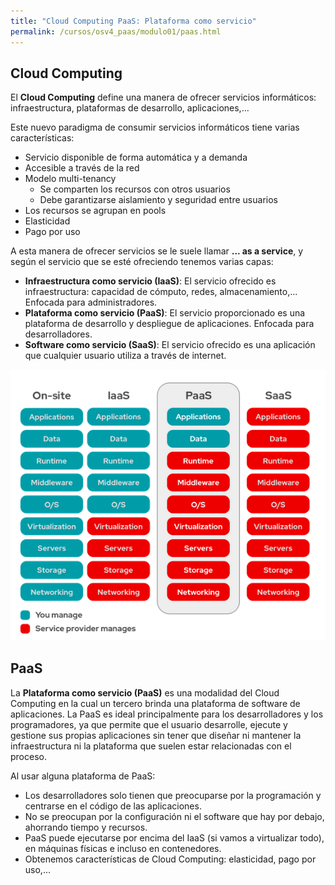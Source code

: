 ```yaml
---
title: "Cloud Computing PaaS: Plataforma como servicio"
permalink: /cursos/osv4_paas/modulo01/paas.html
---
```


## Cloud Computing

El **Cloud Computing** define una manera de ofrecer servicios informáticos: infraestructura, plataformas de desarrollo, aplicaciones,...

Este nuevo paradigma de consumir servicios informáticos tiene varias características:

* Servicio disponible de forma automática y a demanda
* Accesible a través de la red
* Modelo multi-tenancy
    * Se comparten los recursos con otros usuarios
    * Debe garantizarse aislamiento y seguridad entre usuarios
* Los recursos se agrupan en pools
* Elasticidad
* Pago por uso

A esta manera de ofrecer servicios se le suele llamar **... as a service**, y según el servicio que se esté ofreciendo tenemos varias capas:

* **Infraestructura como servicio (IaaS)**: El servicio ofrecido es infraestructura: capacidad de cómputo, redes, almacenamiento,... Enfocada para administradores.
* **Plataforma como servicio (PaaS)**: El servicio proporcionado es una plataforma de desarrollo y despliegue de aplicaciones. Enfocada para desarrolladores.
* **Software como servicio (SaaS)**: El servicio ofrecido es una aplicación que cualquier usuario utiliza a través de internet.

![ass](img/aas.png)

## PaaS

La **Plataforma como servicio (PaaS)** es una modalidad del Cloud Computing en la cual un tercero brinda una plataforma de software de aplicaciones. La PaaS es ideal principalmente para los desarrolladores y los programadores, ya que permite que el usuario desarrolle, ejecute y gestione sus propias aplicaciones sin tener que diseñar ni mantener la infraestructura ni la plataforma que suelen estar relacionadas con el proceso.

Al usar alguna plataforma de PaaS:

* Los desarrolladores solo tienen que preocuparse por la programación y centrarse en el código de las aplicaciones.
* No se preocupan por la configuración ni el software que hay por debajo, ahorrando tiempo y recursos.
* PaaS puede ejecutarse por encima del IaaS (si vamos a virtualizar todo), en máquinas físicas e incluso en contenedores.
* Obtenemos características de Cloud Computing: elasticidad, pago por uso,...

